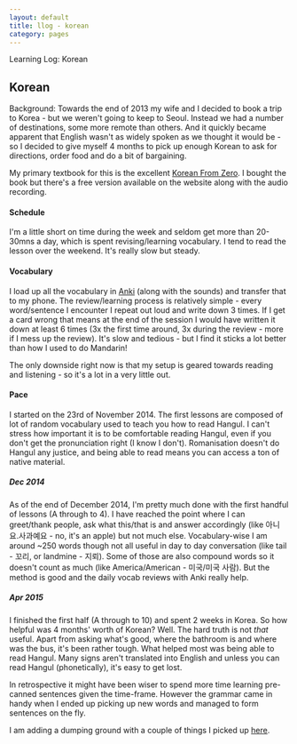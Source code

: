 ```yaml
---
layout: default
title: llog - korean
category: pages
---
```


Learning Log: Korean

## Korean ##

Background: Towards the end of 2013 my wife and I decided to book a trip to Korea - but we weren't going to keep to Seoul. Instead we had a number of destinations, some more remote than others. And it quickly became apparent that English wasn't as widely spoken as we thought it would be - so I decided to give myself 4 months to pick up enough Korean to ask for directions, order food and do a bit of bargaining.

My primary textbook for this is the excellent [Korean From Zero](http://koreanfromzero.com/). I bought the book but there's a free version available on the website along with the audio recording.

#### Schedule ####

I'm a little short on time during the week and seldom get more than 20-30mns a day, which is spent revising/learning vocabulary. I tend to read the lesson over the weekend. It's really slow but steady.

#### Vocabulary ####

I load up all the vocabulary in [Anki](http://ankisrs.net) (along with the sounds) and transfer that to my phone. The review/learning process is relatively simple - every word/sentence I encounter I repeat out loud and write down 3 times. If I get a card wrong that means at the end of the session I would have written it down at least 6 times (3x the first time around, 3x during the review - more if I mess up the review). It's slow and tedious - but I find it sticks a lot better than how I used to do Mandarin!

The only downside right now is that my setup is geared towards reading and listening - so it's a lot in a very little out.

#### Pace ####

I started on the 23rd of November 2014. The first lessons are composed of lot of random vocabulary used to teach you how to read Hangul. I can't stress how important it is to be comfortable reading Hangul, even if you don't get the pronunciation right (I know I don't). Romanisation doesn't do Hangul any justice, and being able to read means you can access a ton of native material.

##### Dec 2014 #####

As of the end of December 2014, I'm pretty much done with the first handful of lessons (A through to 4). I have reached the point where I can greet/thank people, ask what this/that is and answer accordingly (like 아니요.사과예요 - no, it's an apple) but not much else. Vocabulary-wise I am around ~250 words though not all useful in day to day conversation (like tail - 꼬리, or landmine - 지뢰). Some of those are also compound words so it doesn't count as much (like America/American - 미국/미국 사람). But the method is good and the daily vocab reviews with Anki really help.

##### Apr 2015 #####

I finished the first half (A through to 10) and spent 2 weeks in Korea. So how helpful was 4 months' worth of Korean? Well. The hard truth is not *that* useful. Apart from asking what's good, where the bathroom is and where was the bus, it's been rather tough. What helped most was being able to read Hangul. Many signs aren't translated into English and unless you can read Hangul (phonetically), it's easy to get lost. 

In retrospective it might have been wiser to spend more time learning pre-canned sentences given the time-frame. However the grammar came in handy when I ended up picking up new words and managed to form sentences on the fly.

I am adding a dumping ground with a couple of things I picked up [here](korean.html).
